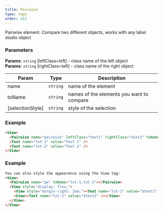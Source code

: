 ```yaml
---
title: Pairwise
type: tags
order: 412
---
```


Pairwise element. Compare two different objects, works with any label studio object

### Parameters
**Params**: <code>string</code> [leftClass=left]  - class name of the left object  
**Params**: <code>string</code> [rightClass=left] - class name of the right object  

| Param | Type | Description |
| --- | --- | --- |
| name | <code>string</code> | name of the element |
| toName | <code>string</code> | names of the elements you want to compare |
| [selectionStyle] | <code>string</code> | style of the selection |

### Example
```html
<View>
  <Pairwise name="pairwise" leftClass="text1" rightClass="text2" toName="txt-1,txt-2"></Pairwise>
  <Text name="txt-1" value="Text 1" />
  <Text name="txt-2" value="Text 2" />
</View>
```
### Example
```html
You can also style the appearence using the View tag:
<View>
  <Pairwise name="pw" toName="txt-1,txt-2"></Pairwise>
  <View style="display: flex;">
    <View style="margin-right: 1em;"><Text name="txt-1" value="$text1" /></View>
    <View><Text name="txt-2" value="$text2" /></View>
  </View>
</View>
```
